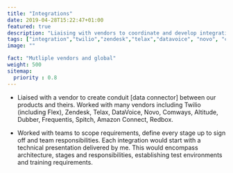 ```yaml
---
title: "Integrations"
date: 2019-04-28T15:22:47+01:00
featured: true
description: "Liaising with vendors to coordinate and develop integration"
tags: ["integration","twilio","zendesk","telax","datavoice", "novo", "comways", "altitude", "dubber", "frequentis", "spitch", "amazon connect", "redbox", "world-wide", "different cultures", "different roles", "project scope", "training"]
image: ""

fact: "Mutliple vendors and global"
weight: 500
sitemap:
  priority : 0.8
---
```


- Liaised with a vendor to create conduit [data connector] between our products and theirs. Worked with many vendors including Twilio (including Flex), Zendesk, Telax, DataVoice, Novo, Comways, Altitude, Dubber, Frequentis, Spitch, Amazon Connect, Redbox.  

- Worked with teams to scope requirements, define every stage up to sign off and team responsibilities. 
Each integration would start with a technical presentation delivered by me. This would encompass architecture, stages and responsibilities, establishing test environments and training requirements.


